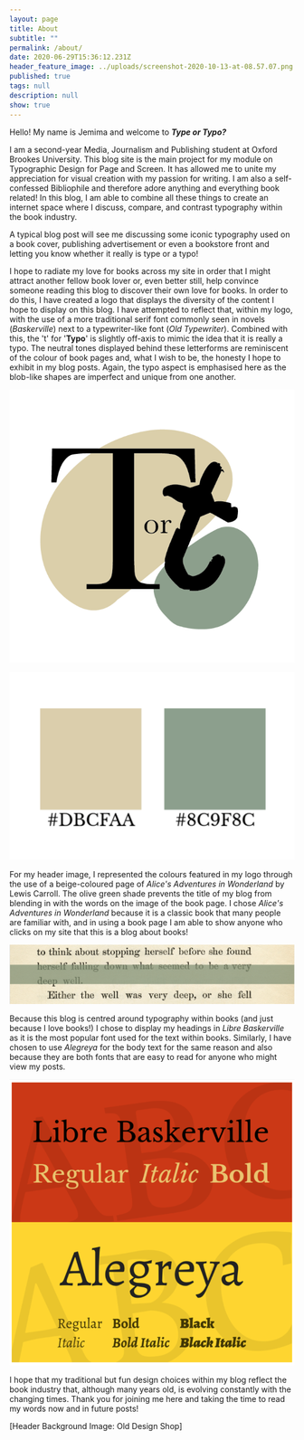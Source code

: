 ```yaml
---
layout: page
title: About
subtitle: ""
permalink: /about/
date: 2020-06-29T15:36:12.231Z
header_feature_image: ../uploads/screenshot-2020-10-13-at-08.57.07.png
published: true
tags: null
description: null
show: true
---
```

Hello! My name is Jemima and welcome to ***Type or Typo?***

I am a second-year Media, Journalism and Publishing student at Oxford Brookes University. This blog site is the main project for my module on Typographic Design for Page and Screen. It has allowed me to unite my appreciation for visual creation with my passion for writing. I am also a self-confessed Bibliophile and therefore adore anything and everything book related! In this blog, I am able to combine all these things to create an internet space where I discuss, compare, and contrast typography within the book industry. 

A typical blog post will see me discussing some iconic typography used on a book cover, publishing advertisement or even a bookstore front and letting you know whether it really is type or a typo! 

I hope to radiate my love for books across my site in order that I might attract another fellow book lover or, even better still, help convince someone reading this blog to discover their own love for books. In order to do this, I have created a logo that displays the diversity of the content I hope to display on this blog. I have attempted to reflect that, within my logo, with the use of a more traditional serif font commonly seen in novels (*Baskerville*) next to a typewriter-like font (*Old Typewriter*). Combined with this, the 't' for '**Typo**' is slightly off-axis to mimic the idea that it is really a typo. The neutral tones displayed behind these letterforms are reminiscent of the colour of book pages and, what I wish to be, the honesty I hope to exhibit in my blog posts. Again, the typo aspect is emphasised here as the blob-like shapes are imperfect and unique from one another. 

![Site logo created on Adobe Illustrator](../uploads/type-or-typo-logo-2.png "Site logo created on Adobe Illustrator")

![](../uploads/screenshot-2020-10-13-at-08.34.48.png)

For my header image, I represented the colours featured in my logo through the use of a beige-coloured page of *Alice's Adventures in Wonderland* by Lewis Carroll. The olive green shade prevents the title of my blog from blending in with the words on the image of the book page. I chose *Alice's Adventures in Wonderland* because it is a classic book that many people are familiar with, and in using a book page I am able to show anyone who clicks on my site that this is a blog about books!

![Type or Typo? header image](../uploads/screenshot-2020-10-13-at-08.23.35.png "Type or Typo? header image")

Because this blog is centred around typography within books (and just because I love books!) I chose to display my headings in *Libre Baskerville* as it is the most popular font used for the text within books. Similarly, I have chosen to use *Alegreya* for the body text for the same reason and also because they are both fonts that are easy to read for anyone who might view my posts.

![Libre Baskerville and Alegreya family [1001 fonts]](../uploads/screenshot-2020-10-11-at-15.39.14.png "Libre Baskerville and Alegreya family [1001 fonts]")

I hope that my traditional but fun design choices within my blog reflect the book industry that, although many years old, is evolving constantly with the changing times. Thank you for joining me here and taking the time to read my words now and in future posts!

\[Header Background Image: Old Design Shop]